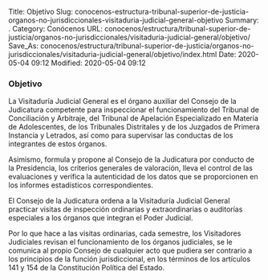 Title: Objetivo
Slug: conocenos-estructura-tribunal-superior-de-justicia-organos-no-jurisdiccionales-visitaduria-judicial-general-objetivo
Summary: .
Category: Conócenos
URL: conocenos/estructura/tribunal-superior-de-justicia/organos-no-jurisdiccionales/visitaduria-judicial-general/objetivo/
Save_As: conocenos/estructura/tribunal-superior-de-justicia/organos-no-jurisdiccionales/visitaduria-judicial-general/objetivo/index.html
Date: 2020-05-04 09:12
Modified: 2020-05-04 09:12



### Objetivo

La Visitaduría Judicial General es el órgano auxiliar del Consejo de la Judicatura  competente para inspeccionar el funcionamiento del Tribunal de Conciliación y Arbitraje, del Tribunal de Apelación Especializado en Materia de Adolescentes, de los Tribunales Distritales y de los Juzgados de Primera Instancia y Letrados, así como para supervisar las conductas de los integrantes de estos órganos.

Asimismo, formula y propone al Consejo de la Judicatura por conducto de la Presidencia, los criterios generales de valoración, lleva el control de las evaluaciones y verifica la autenticidad de los datos que se proporcionen en los informes estadísticos correspondientes.

El Consejo de la Judicatura ordena a la Visitaduría Judicial General practicar visitas de inspección ordinarias y extraordinarias  o  auditorías especiales a los órganos que integran el Poder Judicial.

Por lo que hace a las visitas ordinarias, cada semestre, los Visitadores Judiciales revisan el funcionamiento de los órganos judiciales,  se  le comunica al propio Consejo de cualquier acto que pudiera ser contrario a los principios de la función jurisdiccional, en los términos de los artículos 141 y 154 de la Constitución Política del Estado.




